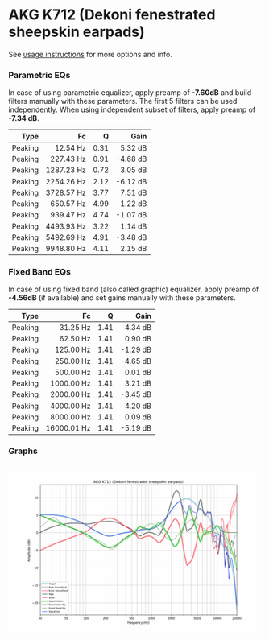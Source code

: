 # AKG K712 (Dekoni fenestrated sheepskin earpads)
See [usage instructions](https://github.com/jaakkopasanen/AutoEq#usage) for more options and info.

### Parametric EQs
In case of using parametric equalizer, apply preamp of **-7.60dB** and build filters manually
with these parameters. The first 5 filters can be used independently.
When using independent subset of filters, apply preamp of **-7.34 dB**.

| Type    | Fc         |    Q | Gain     |
|--------:|-----------:|-----:|---------:|
| Peaking | 12.54 Hz   | 0.31 | 5.32 dB  |
| Peaking | 227.43 Hz  | 0.91 | -4.68 dB |
| Peaking | 1287.23 Hz | 0.72 | 3.05 dB  |
| Peaking | 2254.26 Hz | 2.12 | -6.12 dB |
| Peaking | 3728.57 Hz | 3.77 | 7.51 dB  |
| Peaking | 650.57 Hz  | 4.99 | 1.22 dB  |
| Peaking | 939.47 Hz  | 4.74 | -1.07 dB |
| Peaking | 4493.93 Hz | 3.22 | 1.14 dB  |
| Peaking | 5492.69 Hz | 4.91 | -3.48 dB |
| Peaking | 9948.80 Hz | 4.11 | 2.15 dB  |

### Fixed Band EQs
In case of using fixed band (also called graphic) equalizer, apply preamp of **-4.56dB**
(if available) and set gains manually with these parameters.

| Type    | Fc          |    Q | Gain     |
|--------:|------------:|-----:|---------:|
| Peaking | 31.25 Hz    | 1.41 | 4.34 dB  |
| Peaking | 62.50 Hz    | 1.41 | 0.90 dB  |
| Peaking | 125.00 Hz   | 1.41 | -1.29 dB |
| Peaking | 250.00 Hz   | 1.41 | -4.65 dB |
| Peaking | 500.00 Hz   | 1.41 | 0.01 dB  |
| Peaking | 1000.00 Hz  | 1.41 | 3.21 dB  |
| Peaking | 2000.00 Hz  | 1.41 | -3.45 dB |
| Peaking | 4000.00 Hz  | 1.41 | 4.20 dB  |
| Peaking | 8000.00 Hz  | 1.41 | 0.09 dB  |
| Peaking | 16000.01 Hz | 1.41 | -5.19 dB |

### Graphs
![](./AKG%20K712%20(Dekoni%20fenestrated%20sheepskin%20earpads).png)
